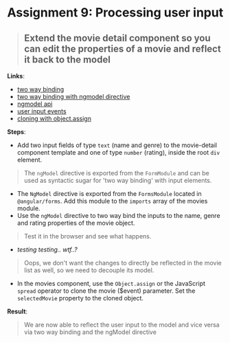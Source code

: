 Assignment 9: Processing user input
==============================================

> ## Extend the movie detail component so you can edit the properties of a movie and reflect it back to the model

**Links**:
- [two way binding](https://angular.io/guide/two-way-binding)
- [two way binding with ngmodel directive](https://www.infragistics.com/products/ignite-ui-angular/angular/components/general/wpf-to-angular-guide/two-way-binding)
- [ngmodel api](https://angular.io/docs/ts/latest/api/forms/index/NgModel-directive.html)
- [user input events](https://angular.io/docs/ts/latest/guide/user-input.html)
- [cloning with object.assign](https://developer.mozilla.org/nl/docs/Web/JavaScript/Reference/Global_Objects/Object/assign)

**Steps**:
- Add two input fields of type `text` (name and genre) to the movie-detail component template and one of type `number` (rating), inside the root `div` element.
> The `ngModel` directive is exported from the `FormModule` and can be used as syntactic sugar for 'two way binding' with input elements.
- The `NgModel` directive is exported from the `FormsModule` located in `@angular/forms`. Add this module to the `imports` array of the movies module.
- Use the `ngModel` directive to two way bind the inputs to the name, genre and rating properties of the movie object.
> Test it in the browser and see what happens. 
- *testing testing.. wtf..?*
> Oops, we don't want the changes to directly be reflected in the movie list as well, so we need to decouple its model.
- In the movies component, use the `Object.assign` or the JavaScript `spread` operator to clone the movie ($event) parameter. Set the `selectedMovie` property to the cloned object.

**Result**:
> We are now able to reflect the user input to the model and vice versa via two way binding and the ngModel directive
